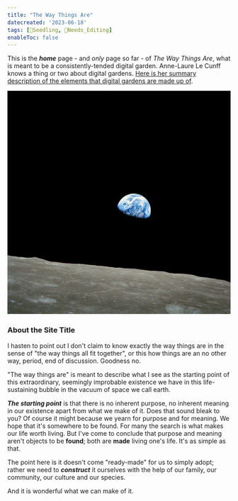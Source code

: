 ```yaml
---
title: "The Way Things Are"
datecreated: '2023-06-18'
tags: [🌱Seedling, 🧹Needs_Editing]
enableToc: false
---
```

This is the ***home*** page - and *only* page so far - of *The Way Things Are*, what is meant to be a consistently-tended digital garden. Anne-Laure Le Cunff knows a thing or two about digital gardens. [Here is her summary description of the elements that digital gardens are made up of](https://nesslabs.com/digital-garden-set-up).

![Earthrise taken from Apollo 8](notes/images/NASA-Apollo8-Dec24-Earthrise.jpg#right50)
### About the Site Title

 I hasten to point out I don't claim to know exactly the way things are in the sense of "the way things all fit together", or this how things are an no other way, period, end of discussion. Goodness no. 

"The way things are" is meant to describe what I see as the starting point of this extraordinary, seemingly improbable existence we have in this life-sustaining bubble in the vacuum of space we call earth.

***The starting point*** is that there is no inherent purpose, no inherent meaning in our existence apart from what we make of it. Does that sound bleak to you? Of course it might because we yearn for purpose and for meaning. We hope that it's somewhere to be found. For many the search is what makes our life worth living. But I've come to conclude that purpose and meaning aren't objects to be **found**; both are **made**  living one's life. It's as simple as that.

The point here is it doesn't come "ready-made" for us to simply adopt; rather we need to ***construct*** it ourselves with the help of our family, our community, our culture and our species.

And it is wonderful what we can make of it.